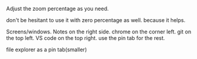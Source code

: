 
Adjust the zoom percentage as you need.

don't be hesitant to use it with zero percentage as well. because it helps. 

Screens/windows.
Notes on the right side. 
chrome on the corner left. 
git on the top left. 
VS code on the top right. 
use the pin tab for the rest. 

file explorer as a pin tab(smaller)
